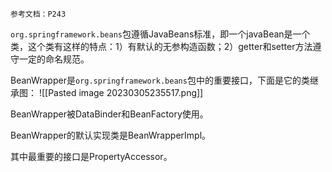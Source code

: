 	参考文档：P243

`org.springframework.beans`包遵循JavaBeans标准，即一个javaBean是一个类，这个类有这样的特点：1）有默认的无参构造函数；2）getter和setter方法遵守一定的命名规范。

BeanWrapper是`org.springframework.beans`包中的重要接口，下面是它的类继承图：
![[Pasted image 20230305235517.png]]

BeanWrapper被DataBinder和BeanFactory使用。

BeanWrapper的默认实现类是BeanWrapperImpl。

其中最重要的接口是PropertyAccessor。

